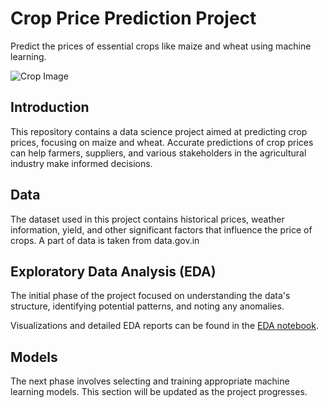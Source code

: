 # Crop Price Prediction Project

Predict the prices of essential crops like maize and wheat using machine learning.

![Crop Image](https://images.nationalgeographic.org/image/upload/t_edhub_resource_key_image/v1638892233/EducationHub/photos/crops-growing-in-thailand.jpg)


## Introduction

This repository contains a data science project aimed at predicting crop prices, focusing on maize and wheat. Accurate predictions of crop prices can help farmers, suppliers, and various stakeholders in the agricultural industry make informed decisions.

## Data

The dataset used in this project contains historical prices, weather information, yield, and other significant factors that influence the price of crops. A part of data is taken from data.gov.in

## Exploratory Data Analysis (EDA)

The initial phase of the project focused on understanding the data's structure, identifying potential patterns, and noting any anomalies.

Visualizations and detailed EDA reports can be found in the [EDA notebook](./DataSets/EDA.ipynb).

## Models

The next phase involves selecting and training appropriate machine learning models. This section will be updated as the project progresses.
